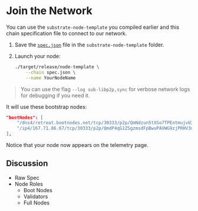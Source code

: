 # Join the Network

You can use the `substrate-node-template` you compiled earlier and this chain specification file to connect to our network.

1. Save the [`spec.json`](http://167.172.206.230/spec.json) file in the `substrate-node-template` folder.

2. Launch your node:

	```bash
	./target/release/node-template \
		--chain spec.json \
		--name YourNodeName
	```

> You can use the flag `--log sub-libp2p,sync` for verbose network logs for debugging if you need it.

It will use these bootstrap nodes:

```json
"bootNodes": [
    "/dns4/retreat.bootnodes.net/tcp/30333/p2p/QmNdzun5tXSo7TPEntmujvU3eLEjTJKfXpJAvwp1ikpa6T",
    "/ip4/167.71.86.67/tcp/30333/p2p/QmdP4qG1ZSgzmsdFpBwuPAVWG9zjPRHV3dSkTT8v4TGP4J"
],

```

Notice that your node now appears on the telemetry page.

<!-- slide:break-70 -->

## Discussion

* Raw Spec
* Node Roles
	* Boot Nodes
	* Validators
	* Full Nodes
